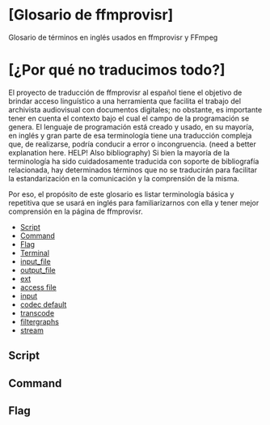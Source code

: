 # [Glosario de ffmprovisr]

Glosario de términos en inglés usados en ffmprovisr y FFmpeg

# [¿Por qué no traducimos todo?]

El proyecto de traducción de ffmprovisr al español tiene el objetivo de brindar acceso linguístico a una herramienta que facilita el trabajo del archivista audiovisual con documentos digitales; no obstante, es importante tener en cuenta el contexto bajo el cual el campo de la programación se genera. 
El lenguaje de programación está creado y usado, en su mayoría, en inglés y gran parte de esa terminología tiene una traducción compleja que, de realizarse, podría conducir a error o incongruencia. (need a better explanation here. HELP! Also bibliography) Si bien la mayoría de la terminología ha sido cuidadosamente traducida con soporte de bibliografía relacionada, hay determinados términos que no se traducirán para facilitar la estandarización en la comunicación y la comprensión de la misma. 

Por eso, el propósito de este glosario es listar terminología básica y repetitiva que se usará en inglés para familiarizarnos con ella y tener mejor comprensión en la página de ffmprovisr.

<!-- Would be nice to explain what Bash, and a little bit more about the FFmpeg programming language -->

* [Script](#Script)
* [Command](#Command)
* [Flag](#Flag)
* [Terminal](#Terminal)
* [input_file](#input_file)
* [output_file](#output_file)
* [ext](#ext)
* [access file](#access_file)
* [input](#input)
* [codec default](#codec_default)
* [transcode](#transcode)
* [filtergraphs](#filtergraphs)
* [stream](#stream)

## Script
## Command
## Flag